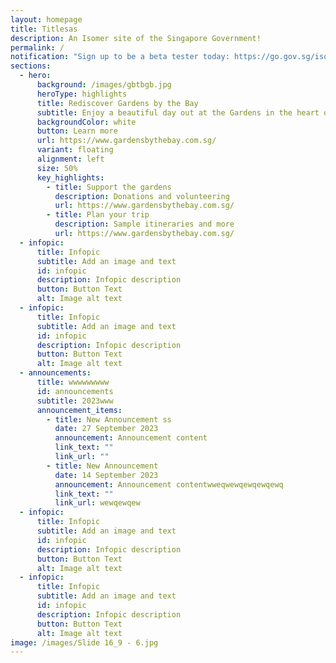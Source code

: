 ```yaml
---
layout: homepage
title: Titlesas
description: An Isomer site of the Singapore Government!
permalink: /
notification: "Sign up to be a beta tester today: https://go.gov.sg/isomer-beta"
sections:
  - hero:
      background: /images/gbtbgb.jpg
      heroType: highlights
      title: Rediscover Gardens by the Bay
      subtitle: Enjoy a beautiful day out at the Gardens in the heart of Singapore
      backgroundColor: white
      button: Learn more
      url: https://www.gardensbythebay.com.sg/
      variant: floating
      alignment: left
      size: 50%
      key_highlights:
        - title: Support the gardens
          description: Donations and volunteering
          url: https://www.gardensbythebay.com.sg/
        - title: Plan your trip
          description: Sample itineraries and more
          url: https://www.gardensbythebay.com.sg/
  - infopic:
      title: Infopic
      subtitle: Add an image and text
      id: infopic
      description: Infopic description
      button: Button Text
      alt: Image alt text
  - infopic:
      title: Infopic
      subtitle: Add an image and text
      id: infopic
      description: Infopic description
      button: Button Text
      alt: Image alt text
  - announcements:
      title: wwwwwwwww
      id: announcements
      subtitle: 2023www
      announcement_items:
        - title: New Announcement ss
          date: 27 September 2023
          announcement: Announcement content
          link_text: ""
          link_url: ""
        - title: New Announcement
          date: 14 September 2023
          announcement: Announcement contentwweqwewqewqewqewq
          link_text: ""
          link_url: wewqewqew
  - infopic:
      title: Infopic
      subtitle: Add an image and text
      id: infopic
      description: Infopic description
      button: Button Text
      alt: Image alt text
  - infopic:
      title: Infopic
      subtitle: Add an image and text
      id: infopic
      description: Infopic description
      button: Button Text
      alt: Image alt text
image: /images/Slide 16_9 - 6.jpg
---
```

